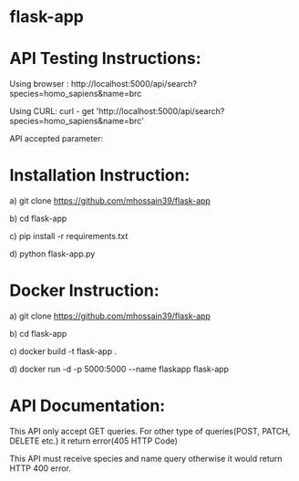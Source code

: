 # flask-app

# API Testing Instructions:

Using browser : http://localhost:5000/api/search?species=homo_sapiens&name=brc 

Using CURL: curl - get 'http://localhost:5000/api/search?species=homo_sapiens&name=brc'

API accepted parameter:




# Installation Instruction:

a) git clone https://github.com/mhossain39/flask-app

b) cd flask-app

c) pip install -r requirements.txt

d) python flask-app.py



# Docker Instruction:

a) git clone https://github.com/mhossain39/flask-app

b) cd flask-app

c) docker build -t flask-app .

d) docker run -d -p 5000:5000 --name flaskapp flask-app


# API Documentation:


This API only accept GET queries. For other type of queries(POST, PATCH, DELETE etc.) it return error(405 HTTP Code)

This API must receive species and name query otherwise it would return HTTP 400 error.

